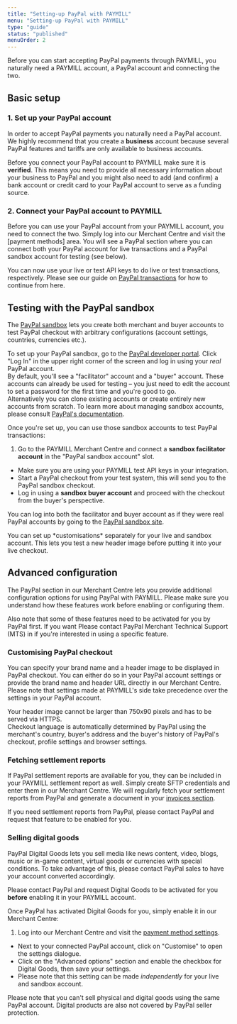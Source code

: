 ```yaml
---
title: "Setting-up PayPal with PAYMILL"
menu: "Setting-up PayPal with PAYMILL"
type: "guide"
status: "published"
menuOrder: 2
---
```


Before you can start accepting PayPal payments through PAYMILL, you naturally need a PAYMILL account, a PayPal account and connecting the two.

## Basic setup

### 1. Set up your PayPal account

In order to accept PayPal payments you naturally need a PayPal account. We highly recommend that you create a **business** account because several PayPal features and tariffs are only available to business accounts.

Before you connect your PayPal account to PAYMILL make sure it is **verified**. This means you need to provide all necessary information about your business to PayPal and you might also need to add (and confirm) a bank account or credit card to your PayPal account to serve as a funding source.

### 2. Connect your PayPal account to PAYMILL

Before you can use your PayPal account from your PAYMILL account, you need to connect the two. Simply log into our Merchant Centre and visit the [payment methods] area. You will see a PayPal section where you can connect both your PayPal account for live transactions and a PayPal sandbox account for testing (see below).

You can now use your live or test API keys to do live or test transactions, respectively. Please see our guide on [PayPal transactions](/guides/paypal/transactions.html) for how to continue from here.

## Testing with the PayPal sandbox

The [PayPal sandbox](https://www.paypal.com/de/webapps/mpp/communication/sandbox) lets you create both merchant and buyer accounts to test PayPal checkout with arbitrary configurations (account settings, countries, currencies etc.).

To set up your PayPal sandbox, go to the [PayPal developer portal](https://developer.paypal.com/developer/accounts). Click "Log In" in the upper right corner of the screen and log in using your *real* PayPal account.  
By default, you'll see a "facilitator" account and a "buyer" account. These accounts can already be used for testing – you just need to edit the account to set a password for the first time and you're good to go.  
Alternatively you can clone existing accounts or create entirely new accounts from scratch. To learn more about managing sandbox accounts, please consult [PayPal's documentation](https://developer.paypal.com/docs/classic/lifecycle/sb_about-accounts/).

Once you're set up, you can use those sandbox accounts to test PayPal transactions:

1. Go to the PAYMILL Merchant Centre and connect a **sandbox facilitator account** in the "PayPal sandbox account" slot.
- Make sure you are using your PAYMILL test API keys in your integration.
- Start a PayPal checkout from your test system, this will send you to the PayPal sandbox checkout.
- Log in using a **sandbox buyer account** and proceed with the checkout from the buyer's perspective.

You can log into both the facilitator and buyer account as if they were real PayPal accounts by going to the [PayPal sandbox site](https://www.sandbox.paypal.com/).

<div class="info">
You can set up *customisations* separately for your live and sandbox account. This lets you test a new header image before putting it into your live checkout.
</div>

## Advanced configuration

The PayPal section in our Merchant Centre lets you provide additional configuration options for using PayPal with PAYMILL. Please make sure you understand how these features work before enabling or configuring them.

Also note that some of these features need to be activated for you by PayPal first. If you want  Please contact PayPal Merchant Technical Support (MTS) in if you're interested in using a specific feature.

### Customising PayPal checkout

You can specify your brand name and a header image to be displayed in PayPal checkout. You can either do so in your PayPal account settings or provide the brand name and header URL directly in our Merchant Centre. Please note that settings made at PAYMILL's side take precedence over the settings in your PayPal account.

<div class="important">
Your header image cannot be larger than 750x90 pixels and has to be served via HTTPS.
</div>

<div class="info">
Checkout language is automatically determined by PayPal using the merchant's country, buyer's address and the buyer's history of PayPal's checkout, profile settings and browser settings.
</div>

### Fetching settlement reports

If PayPal settlement reports are available for you, they can be included in your PAYMILL settlement report as well. Simply create SFTP credentials and enter them in our Merchant Centre. We will regularly fetch your settlement reports from PayPal and generate a document in your [invoices section](https://app.paymill.com/invoices).

<div class="info">
If you need settlement reports from PayPal, please contact PayPal and request that feature to be enabled for you.
</div>

### Selling digital goods

PayPal Digital Goods lets you sell media like news content, video, blogs, music or in-game content, virtual goods or currencies with special conditions. To take advantage of this, please contact PayPal sales to have your account converted accordingly.

<div class="info">
Please contact PayPal and request Digital Goods to be activated for you <strong>before</strong> enabling it in your PAYMILL account.
</div>

Once PayPal has activated Digital Goods for you, simply enable it in our Merchant Centre: 

1. Log into our Merchant Centre and visit the [payment method settings](https://app.paymill.com/settings/payment-methods).
- Next to your connected PayPal account, click on "Customise" to open the settings dialogue.
- Click on the "Advanced options" section and enable the checkbox for Digital Goods, then save your settings.
- Please note that this setting can be made *independently* for your live and sandbox account.

<div class="important">
Please note that you can't sell physical and digital goods using the same PayPal account. Digital products are also not covered by PayPal seller protection.
</div>
